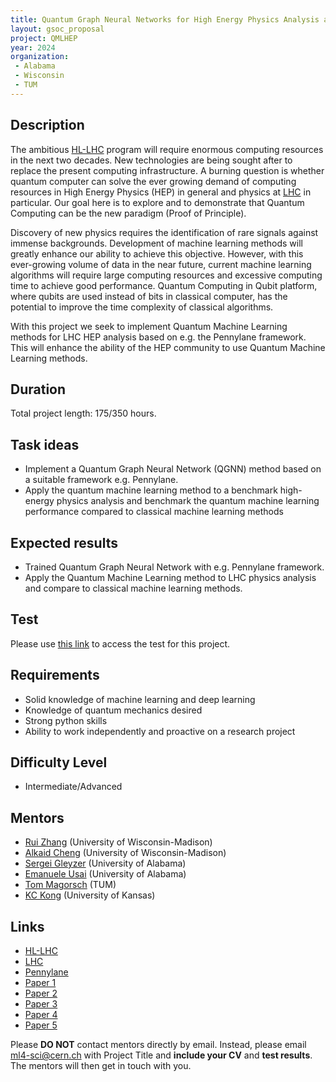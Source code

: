 ```yaml
---
title: Quantum Graph Neural Networks for High Energy Physics Analysis at the LHC
layout: gsoc_proposal
project: QMLHEP
year: 2024
organization:
 - Alabama
 - Wisconsin
 - TUM
---
```


## Description
The ambitious [HL-LHC](https://hilumilhc.web.cern.ch) program will require enormous computing resources in the next two decades. New technologies are being sought after to replace the present computing infrastructure. A burning question is whether quantum computer can solve the ever growing demand of computing resources in High Energy Physics (HEP) in general and physics at [LHC](https://home.cern/science/accelerators/large-hadron-collider) in particular. Our goal here is to explore and to demonstrate that Quantum Computing can be the new paradigm (Proof of Principle).

Discovery of new physics requires the identification of rare signals against immense backgrounds. Development of machine learning methods will greatly enhance our ability to achieve this objective. However, with this ever-growing volume of data in the near future, current machine learning algorithms will require large computing resources and excessive computing time to achieve good performance. Quantum Computing in Qubit platform, where qubits are used instead of bits in classical computer, has the potential to improve the time complexity of classical algorithms.

With this project we seek to implement Quantum Machine Learning methods for LHC HEP analysis based on e.g. the Pennylane framework. This will enhance the ability of the HEP community to use Quantum Machine Learning methods.

## Duration

Total project length: 175/350 hours.

## Task ideas
  * Implement a Quantum Graph Neural Network (QGNN) method based on a suitable framework e.g. Pennylane. 
  * Apply the quantum machine learning method to a benchmark high-energy physics analysis and benchmark the quantum machine learning performance compared to classical machine learning methods

## Expected results
  * Trained Quantum Graph Neural Network with e.g. Pennylane framework.
  * Apply the Quantum Machine Learning method to LHC physics analysis and compare to classical machine learning methods.
  
## Test
Please use [this link](https://docs.google.com/document/d/1sWHt7miyhFXnFeWmZ_El0P7wiRlggj5WPRktA7dsUh8/edit?usp=sharing) to access the test for this project.

## Requirements 
  * Solid knowledge of machine learning and deep learning
  * Knowledge of quantum mechanics desired
  * Strong python skills
  * Ability to work independently and proactive on a research project

## Difficulty Level
  * Intermediate/Advanced

## Mentors
  * [Rui Zhang](mailto:ml4-sci@cern.ch) (University of Wisconsin-Madison)
  * [Alkaid Cheng](mailto:ml4-sci@cern.ch) (University of Wisconsin-Madison)
  * [Sergei Gleyzer](mailto:ml4-sci@cern.ch) (University of Alabama)
  * [Emanuele Usai](mailto:ml4-sci@cern.ch) (University of Alabama)
  * [Tom Magorsch](mailto:ml4-sci@cern.ch) (TUM)
  * [KC Kong](mailto:ml4-sci@cern.ch) (University of Kansas)

## Links
  * [HL-LHC](https://hilumilhc.web.cern.ch)
  * [LHC](https://home.cern/science/accelerators/large-hadron-collider)
  * [Pennylane](https://pennylane.ai)
  * [Paper 1](https://arxiv.org/abs/2201.05158)
  * [Paper 2](https://arxiv.org/abs/2103.10837)
  * [Paper 3](https://arxiv.org/abs/2112.06088)
  * [Paper 4](https://arxiv.org/abs/1909.12264)
  * [Paper 5](https://arxiv.org/abs/2311.18672)

Please **DO NOT** contact mentors directly by email. Instead, please email [ml4-sci@cern.ch](mailto:ml4-sci@cern.ch) with Project Title and **include your CV** and **test results**. The mentors will then get in touch with you.
